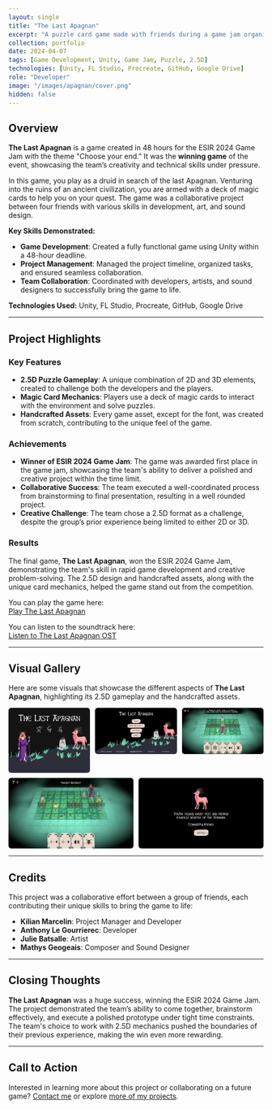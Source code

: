 ```yaml
---
layout: single
title: "The Last Apagnan"
excerpt: "A puzzle card game made with friends during a game jam organized at our school, and the winning entry of the event!"
collection: portfolio
date: 2024-04-07
tags: [Game Development, Unity, Game Jam, Puzzle, 2.5D]
technologies: [Unity, FL Studio, Procreate, GitHub, Google Drive]
role: "Developer"
image: "/images/apagnan/cover.png"
hidden: false
---
```


## Overview

**The Last Apagnan** is a game created in 48 hours for the ESIR 2024 Game Jam with the theme "Choose your end." It was the **winning game** of the event, showcasing the team’s creativity and technical skills under pressure.

In this game, you play as a druid in search of the last Apagnan. Venturing into the ruins of an ancient civilization, you are armed with a deck of magic cards to help you on your quest. The game was a collaborative project between four friends with various skills in development, art, and sound design.

**Key Skills Demonstrated:**

- **Game Development**: Created a fully functional game using Unity within a 48-hour deadline.
- **Project Management**: Managed the project timeline, organized tasks, and ensured seamless collaboration.
- **Team Collaboration**: Coordinated with developers, artists, and sound designers to successfully bring the game to life.

**Technologies Used:** Unity, FL Studio, Procreate, GitHub, Google Drive

---

## Project Highlights

### Key Features

- **2.5D Puzzle Gameplay**: A unique combination of 2D and 3D elements, created to challenge both the developers and the players.
- **Magic Card Mechanics**: Players use a deck of magic cards to interact with the environment and solve puzzles.
- **Handcrafted Assets**: Every game asset, except for the font, was created from scratch, contributing to the unique feel of the game.

### Achievements

- **Winner of ESIR 2024 Game Jam**: The game was awarded first place in the game jam, showcasing the team's ability to deliver a polished and creative project within the time limit.
- **Collaborative Success**: The team executed a well-coordinated process from brainstorming to final presentation, resulting in a well rounded project.
- **Creative Challenge**: The team chose a 2.5D format as a challenge, despite the group’s prior experience being limited to either 2D or 3D.

### Results

The final game, **The Last Apagnan**, won the ESIR 2024 Game Jam, demonstrating the team's skill in rapid game development and creative problem-solving. The 2.5D design and handcrafted assets, along with the unique card mechanics, helped the game stand out from the competition.

You can play the game here:  
[Play The Last Apagnan](https://althior.itch.io/the-last-apagnan)

You can listen to the soundtrack here:  
[Listen to The Last Apagnan OST](https://distrokid.com/hyperfollow/grutce/the-last-apagnan-feat-antholmd-althior--jilya)

---

## Visual Gallery

Here are some visuals that showcase the different aspects of **The Last Apagnan**, highlighting its 2.5D gameplay and the handcrafted assets.

<div class="gallery">
  <a href="/images/apagnan/cover.png"><img src="/images/apagnan/cover.png" alt="Project Image 0"></a>
  <a href="/images/apagnan/title_screen.png"><img src="/images/apagnan/title_screen.png" alt="Project Image 1"></a>
  <a href="/images/apagnan/level_1.png"><img src="/images/apagnan/level_1.png" alt="Project Image 2"></a>
  <a href="/images/apagnan/level_2.png"><img src="/images/apagnan/level_2.png" alt="Project Image 3"></a>
  <a href="/images/apagnan/congrats.png"><img src="/images/apagnan/congrats.png" alt="Project Image 4"></a>
  <!-- Add more images as needed -->
</div>



---

## Credits

This project was a collaborative effort between a group of friends, each contributing their unique skills to bring the game to life:

- **Kilian Marcelin**: Project Manager and Developer
- **Anthony Le Gourrierec**: Developer
- **Julie Batsalle**: Artist
- **Mathys Geogeais**: Composer and Sound Designer

---

## Closing Thoughts

**The Last Apagnan** was a huge success, winning the ESIR 2024 Game Jam. The project demonstrated the team’s ability to come together, brainstorm effectively, and execute a polished prototype under tight time constraints. The team's choice to work with 2.5D mechanics pushed the boundaries of their previous experience, making the win even more rewarding.

---

## Call to Action

Interested in learning more about this project or collaborating on a future game? [Contact me](/contact) or explore [more of my projects](/portfolio/).

<style>
.gallery {
  display: flex;
  flex-wrap: wrap;
  gap: 10px;
}

.gallery a {
  flex: 1 1 calc(33% - 10px);
  box-sizing: border-box;
  display: block;
  overflow: hidden;
  border-radius: 5px;
  transition: transform 0.3s ease;
}

.gallery a:hover {
  transform: scale(1.05);
}

.gallery img {
  width: 100%;
  height: auto;
  display: block;
  border-radius: 5px;
}
</style>
